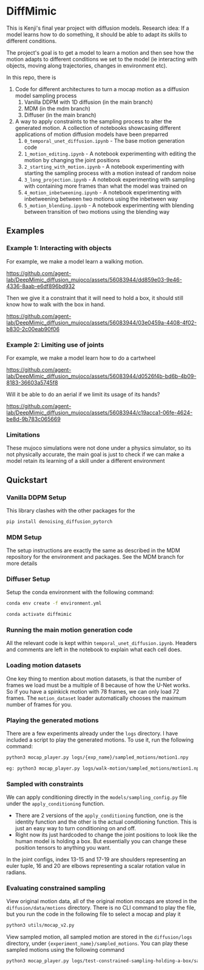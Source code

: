 # DiffMimic

This is Kenji's final year project with diffusion models.
Research idea: If a model learns how to do something, it should be able to adapt its skills to different conditions.

The project's goal is to get a model to learn a motion and then see how the motion adapts to different conditions we set to the model (ie interacting with objects, moving along trajectories, changes in environment etc).

In this repo, there is

1. Code for different architectures to turn a mocap motion as a diffusion model sampling process
   1. Vanilla DDPM with 1D diffusion (in the main branch)
   2. MDM (in the mdm branch)
   3. Diffuser (in the main branch)
2. A way to apply constraints to the sampling process to alter the generated motion. A collection of notebooks showcasing different applications of motion diffusion models have been preparred
   1. `0_temporal_unet_diffusion.ipynb` - The base motion generation code
   2. `1_motion_editing.ipynb` - A notebook experimenting with editing the motion by changing the joint positions
   3. `2_starting_with_motion.ipynb` - A notebook experimenting with starting the sampling process with a motion instead of random noise
   4. `3_long_projection.ipynb` - A notebook experimenting with sampling with containing more frames than what the model was trained on
   5. `4_motion_inbetweening.ipynb` - A notebook experimenting with inbetweening between two motions using the inbetween way
   6. `5_motion_blending.ipynb` - A notebook experimenting with blending between transition of two motions using the blending way

## Examples

### Example 1: Interacting with objects

For example, we make a model learn a walking motion.

https://github.com/agent-lab/DeepMimic_diffusion_mujoco/assets/56083944/dd859e03-9e46-4336-8aab-e6df896bd932

Then we give it a constraint that it will need to hold a box, it should still know how to walk with the box in hand.

https://github.com/agent-lab/DeepMimic_diffusion_mujoco/assets/56083944/03e0459a-4408-4f02-b830-2c00eab90f06

### Example 2: Limiting use of joints

For example, we make a model learn how to do a cartwheel

https://github.com/agent-lab/DeepMimic_diffusion_mujoco/assets/56083944/d0526f4b-bd6b-4b09-8183-36603a5745f8

Will it be able to do an aerial if we limit its usage of its hands?

https://github.com/agent-lab/DeepMimic_diffusion_mujoco/assets/56083944/c19acca1-06fe-4624-be8d-9b783c065669

### Limitations

These mujoco simulations were not done under a physics simulator, so its not physically accurate, the main goal is just to check if we can make a model retain its learning of a skill under a different environment

## Quickstart

### Vanilla DDPM Setup
This library clashes with the other packages for the 
```bash
pip install denoising_diffusion_pytorch
```

### MDM Setup
The setup instructions are exactly the same as described in the MDM repository for the environment and packages. See the MDM branch for more details

### Diffuser Setup

Setup the conda environment with the following command:

```bash
conda env create -f environment.yml

conda activate diffmimic
```

### Running the main motion generation code

All the relevant code is kept within `temporal_unet_diffusion.ipynb`. Headers and comments are left in the notebook to explain what each cell does.

### Loading motion datasets

One key thing to mention about motion datasets, is that the number of frames we load must be a multiple of 8 because of how the U-Net works. So if you have a spinkick motion with 78 frames, we can only load 72 frames. The `motion_dataset` loader automatically chooses the maximum number of frames for you.

### Playing the generated motions

There are a few experiments already under the `logs` directory.
I have included a script to play the generated motions. To use it, run the following command:

```bash
python3 mocap_player.py logs/{exp_name}/sampled_motions/motion1.npy

eg: python3 mocap_player.py logs/walk-motion/sampled_motions/motion1.npy
```

### Sampled with constraints

We can apply conditioning directly in the `models/sampling_config.py` file under the `apply_conditioning` function.

- There are 2 versions of the `apply_conditioning` function, one is the identity function and the other is the actual conditioning function. This is just an easy way to turn conditioning on and off.
- Right now its just hardcoded to change the joint positions to look like the human model is holding a box. But essentially you can change these position tensors to anything you want.

In the joint configs, index 13-15 and 17-19 are shoulders representing an euler tuple, 16 and 20 are elbows representing a scalar rotation value in radians.

### Evaluating constrained sampling

View original motion data, all of the original motion mocaps are stored in the `diffusion/data/motions` directory. There is no CLI command to play the file, but you run the code in the following file to select a mocap and play it

```bash
python3 utils/mocap_v2.py
```

View sampled motion, all sampled motion are stored in the `diffusion/logs` directory, under `{experiment_name}/sampled_motions`. You can play these sampled motions using the following command

```bash
python3 mocap_player.py logs/test-constrained-sampling-holding-a-box/sampled_motions/motion1.npy
```
